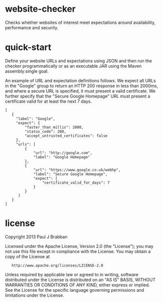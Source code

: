 website-checker
===============

Checks whether websites of interest meet expectations around availability, performance and security.

quick-start
===========

Define your website URLs and expectations using JSON and then run the checker programmatically
or as an executable JAR using the Maven assembly:single goal.

An example of URL and expectation definitions follows.
We expect all URLs in the "Google" group to return an HTTP 200 response in less than 2000ms,
and where a secure URL is specified, it must present a valid certificate.
We further specify that the "Secure Google Homepage"
URL must present a certificate valid for at least the next 7 days.

```
[
   {
     "label": "Google",
     "expect": {
         "faster_than_millis": 2000,
         "status_code": 200,
         "accept_untrusted_certificates": false
     },
     "urls": [
         {
             "url": "http://google.com",
             "label": "Google Homepage"
         },
         {
             "url": "https://www.google.co.uk/webhp",
             "label": "Secure Google Homepage",
             "expect": {
                 "certificate_valid_for_days": 7
             }
         }
      ]
   }
]
```


license
=======

   Copyright 2013 Paul J Brabban

   Licensed under the Apache License, Version 2.0 (the "License");
   you may not use this file except in compliance with the License.
   You may obtain a copy of the License at

       http://www.apache.org/licenses/LICENSE-2.0

   Unless required by applicable law or agreed to in writing, software
   distributed under the License is distributed on an "AS IS" BASIS,
   WITHOUT WARRANTIES OR CONDITIONS OF ANY KIND, either express or implied.
   See the License for the specific language governing permissions and
   limitations under the License.
